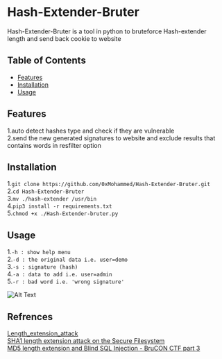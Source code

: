 # Hash-Extender-Bruter  
Hash-Extender-Bruter is a tool in python to bruteforce Hash-extender length and send back cookie to website  
  
## Table of Contents  
* [Features](#Features)  
* [Installation](#Installation)  
* [Usage](#Usage)  
  
## Features  
1.auto detect hashes type and check if they are vulnerable  
2.send the new generated signatures to website and exclude results that contains words in resfilter option  
  
## Installation  
1.```git clone https://github.com/0xMohammed/Hash-Extender-Bruter.git```  
2.```cd Hash-Extender-Bruter```  
3.```mv ./hash-extender /usr/bin```  
4.```pip3 install -r requirements.txt```  
5.```chmod +x ./Hash-Extender-bruter.py```  
  
## Usage  
1.```-h : show help menu```  
2.```-d : the original data i.e. user=demo```  
3.```-s : signature (hash)```  
4.```-a : data to add i.e. user=admin```  
5.```-r : bad word i.e. 'wrong signature'```  
  
![Alt Text](https://github.com/0xMohammed/Hash-Extender-Bruter/blob/master/Images/Peek%202020-09-11%2018-45.gif)  
  
## Refrences  
[Length_extension_attack](https://en.wikipedia.org/wiki/Length_extension_attack)  
[SHA1 length extension attack on the Secure Filesystem](https://www.youtube.com/watch?v=6QQ4kgDWQ9w)  
[MD5 length extension and Blind SQL Injection - BruCON CTF part 3](https://www.youtube.com/watch?v=sMla6_4Z-CQ)  

